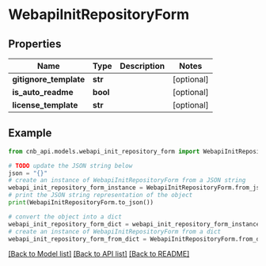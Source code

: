 # WebapiInitRepositoryForm


## Properties

Name | Type | Description | Notes
------------ | ------------- | ------------- | -------------
**gitignore_template** | **str** |  | [optional] 
**is_auto_readme** | **bool** |  | [optional] 
**license_template** | **str** |  | [optional] 

## Example

```python
from cnb_api.models.webapi_init_repository_form import WebapiInitRepositoryForm

# TODO update the JSON string below
json = "{}"
# create an instance of WebapiInitRepositoryForm from a JSON string
webapi_init_repository_form_instance = WebapiInitRepositoryForm.from_json(json)
# print the JSON string representation of the object
print(WebapiInitRepositoryForm.to_json())

# convert the object into a dict
webapi_init_repository_form_dict = webapi_init_repository_form_instance.to_dict()
# create an instance of WebapiInitRepositoryForm from a dict
webapi_init_repository_form_from_dict = WebapiInitRepositoryForm.from_dict(webapi_init_repository_form_dict)
```
[[Back to Model list]](../README.md#documentation-for-models) [[Back to API list]](../README.md#documentation-for-api-endpoints) [[Back to README]](../README.md)


